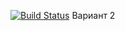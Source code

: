 [![Build Status](https://travis-ci.org/MistaSog/deposit-calc.svg?branch=master)](https://travis-ci.org/MistaSog/deposit-calc)
Вариант 2